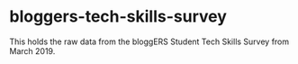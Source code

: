 # bloggers-tech-skills-survey
This holds the raw data from the bloggERS Student Tech Skills Survey from March 2019.
